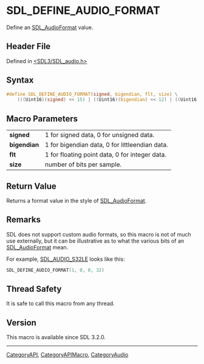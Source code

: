 # SDL_DEFINE_AUDIO_FORMAT

Define an [SDL_AudioFormat](SDL_AudioFormat) value.

## Header File

Defined in [<SDL3/SDL_audio.h>](https://github.com/libsdl-org/SDL/blob/main/include/SDL3/SDL_audio.h)

## Syntax

```c
#define SDL_DEFINE_AUDIO_FORMAT(signed, bigendian, flt, size) \
    (((Uint16)(signed) << 15) | ((Uint16)(bigendian) << 12) | ((Uint16)(flt) << 8) | ((size) & SDL_AUDIO_MASK_BITSIZE))
```

## Macro Parameters

|               |                                                |
| ------------- | ---------------------------------------------- |
| **signed**    | 1 for signed data, 0 for unsigned data.        |
| **bigendian** | 1 for bigendian data, 0 for littleendian data. |
| **flt**       | 1 for floating point data, 0 for integer data. |
| **size**      | number of bits per sample.                     |

## Return Value

Returns a format value in the style of [SDL_AudioFormat](SDL_AudioFormat).

## Remarks

SDL does not support custom audio formats, so this macro is not of much use
externally, but it can be illustrative as to what the various bits of an
[SDL_AudioFormat](SDL_AudioFormat) mean.

For example, [SDL_AUDIO_S32LE](SDL_AUDIO_S32LE) looks like this:

```c
SDL_DEFINE_AUDIO_FORMAT(1, 0, 0, 32)
```

## Thread Safety

It is safe to call this macro from any thread.

## Version

This macro is available since SDL 3.2.0.

----
[CategoryAPI](CategoryAPI), [CategoryAPIMacro](CategoryAPIMacro), [CategoryAudio](CategoryAudio)

